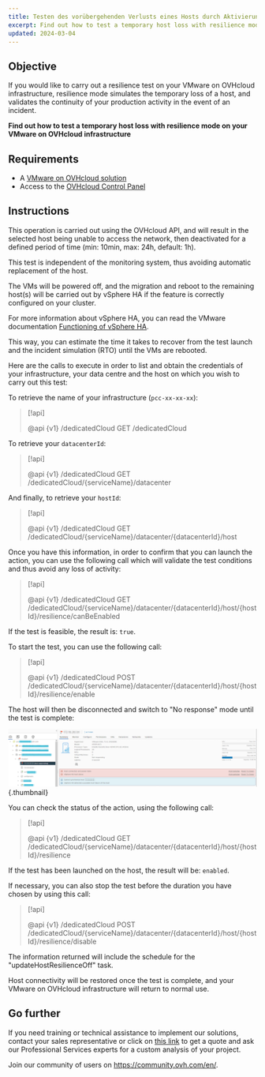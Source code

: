 ```yaml
---
title: Testen des vorübergehenden Verlusts eines Hosts durch Aktivierung des Resilienz-Modus (EN)
excerpt: Find out how to test a temporary host loss with resilience mode on your VMware on OVHcloud infrastructure
updated: 2024-03-04
---
```


## Objective

If you would like to carry out a resilience test on your VMware on OVHcloud infrastructure, resilience mode simulates the temporary loss of a host, and validates the continuity of your production activity in the event of an incident.

**Find out how to test a temporary host loss with resilience mode on your VMware on OVHcloud infrastructure**

## Requirements

- A [VMware on OVHcloud solution](https://www.ovhcloud.com/de/hosted-private-cloud/vmware/)
- Access to the [OVHcloud Control Panel](https://www.ovh.com/auth/?action=gotomanager&from=https://www.ovh.de/&ovhSubsidiary=de)

## Instructions

This operation is carried out using the OVHcloud API, and will result in the selected host being unable to access the network, then deactivated for a defined period of time (min: 10min, max: 24h, default: 1h).

This test is independent of the monitoring system, thus avoiding automatic replacement of the host.

The VMs will be powered off, and the migration and reboot to the remaining host(s) will be carried out by vSphere HA if the feature is correctly configured on your cluster.

For more information about vSphere HA, you can read the VMware documentation [Functioning of vSphere HA](https://docs.vmware.com/en/VMware-vSphere/7.0/com.vmware.vsphere.avail.doc/GUID-33A65FF7-DA22-4DC5-8B18-5A7F97CCA536.html).

This way, you can estimate the time it takes to recover from the test launch and the incident simulation (RTO) until the VMs are rebooted.

Here are the calls to execute in order to list and obtain the credentials of your infrastructure, your data centre and the host on which you wish to carry out this test:

To retrieve the name of your infrastructure (`pcc-xx-xx-xx`):

> [!api]
>
> @api {v1} /dedicatedCloud GET /dedicatedCloud

To retrieve your `datacenterId`:

> [!api]
>
> @api {v1} /dedicatedCloud GET /dedicatedCloud/{serviceName}/datacenter

And finally, to retrieve your `hostId`:

> [!api]
>
> @api {v1} /dedicatedCloud GET /dedicatedCloud/{serviceName}/datacenter/{datacenterId}/host

Once you have this information, in order to confirm that you can launch the action, you can use the following call which will validate the test conditions and thus avoid any loss of activity:

> [!api]
>
> @api {v1} /dedicatedCloud GET /dedicatedCloud/{serviceName}/datacenter/{datacenterId}/host/{hostId}/resilience/canBeEnabled

If the test is feasible, the result is: `true`.

To start the test, you can use the following call:

> [!api]
>
> @api {v1} /dedicatedCloud POST /dedicatedCloud/{serviceName}/datacenter/{datacenterId}/host/{hostId}/resilience/enable

The host will then be disconnected and switch to "No response" mode until the test is complete:

![vsphere](images/resilience_mode.png){.thumbnail}

You can check the status of the action, using the following call:

> [!api]
>
> @api {v1} /dedicatedCloud GET /dedicatedCloud/{serviceName}/datacenter/{datacenterId}/host/{hostId}/resilience

If the test has been launched on the host, the result will be: `enabled`.

If necessary, you can also stop the test before the duration you have chosen by using this call:

> [!api]
>
> @api {v1} /dedicatedCloud POST /dedicatedCloud/{serviceName}/datacenter/{datacenterId}/host/{hostId}/resilience/disable

The information returned will include the schedule for the "updateHostResilienceOff" task.

Host connectivity will be restored once the test is complete, and your VMware on OVHcloud infrastructure will return to normal use.

## Go further

If you need training or technical assistance to implement our solutions, contact your sales representative or click on [this link](https://www.ovhcloud.com/de/professional-services/) to get a quote and ask our Professional Services experts for a custom analysis of your project.

Join our community of users on <https://community.ovh.com/en/>.
